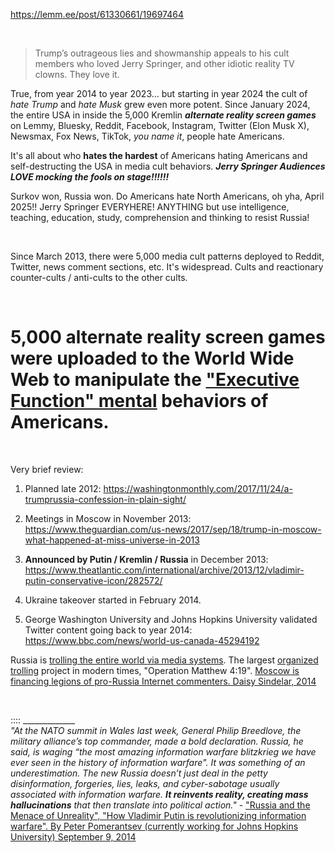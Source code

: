 https://lemm.ee/post/61330661/19697464

&nbsp;

> Trump’s outrageous lies and showmanship appeals to his cult members who loved Jerry Springer, and other idiotic reality TV clowns. They love it.

True, from year 2014 to year 2023... but starting in year 2024 the cult of *hate Trump* and *hate Musk* grew even more potent. Since January 2024, the entire USA in inside the 5,000 Kremlin ***alternate reality screen games*** on Lemmy, Bluesky, Reddit, Facebook, Instagram, Twitter (Elon Musk X), Newsmax, Fox News, TikTok, *you name it*, people hate Americans.

It's all about who **hates the hardest** of Americans hating Americans and self-destructing the USA in media cult behaviors. ***Jerry Springer Audiences LOVE mocking the fools on stage!!!!!!***

Surkov won, Russia won. Do Americans hate North Americans, oh yha, April 2025!! Jerry Springer EVERYHERE! ANYTHING but use intelligence, teaching, education, study, comprehension and thinking to resist Russia!

&nbsp;


Since March 2013, there were 5,000 media cult patterns deployed to Reddit, Twitter, news comment sections, etc. It's widespread. Cults and reactionary counter-cults / anti-cults to the other cults.


&nbsp;


# 5,000 alternate reality screen games were uploaded to the World Wide Web to manipulate the ["Executive Function" mental](https://my.clevelandclinic.org/health/articles/executive-function) behaviors of Americans.

&nbsp;

Very brief review:

1. Planned late 2012: https://washingtonmonthly.com/2017/11/24/a-trumprussia-confession-in-plain-sight/

2. Meetings in Moscow in November 2013: https://www.theguardian.com/us-news/2017/sep/18/trump-in-moscow-what-happened-at-miss-universe-in-2013

3. **Announced by Putin / Kremlin / Russia** in December 2013: https://www.theatlantic.com/international/archive/2013/12/vladimir-putin-conservative-icon/282572/

4. Ukraine takeover started in February 2014.

5. George Washington University and Johns Hopkins University validated Twitter content going back to year 2014: https://www.bbc.com/news/world-us-canada-45294192


Russia is [trolling the entire world via media systems](https://www.foxnews.com/tech/russian-trolls-blamed-for-spreading-anti-vaccination-propaganda). The largest [organized trolling](https://foreignpolicy.com/2024/10/04/russia-propaganda-social-media-platforms-information-warfare/) project in modern times, "Operation Matthew 4:19".  [Moscow is financing legions of pro-Russia Internet commenters. Daisy Sindelar, 2014](https://www.theatlantic.com/international/archive/2014/08/the-kremlins-troll-army/375932/)

&nbsp;

:::: _____________             
*"At the NATO summit in Wales last week, General Philip Breedlove, the military alliance’s top commander, made a bold declaration. Russia, he said, is waging “the most amazing information warfare blitzkrieg we have ever seen in the history of information warfare". It was something of an underestimation. The new Russia doesn’t just deal in the petty disinformation, forgeries, lies, leaks, and cyber-sabotage usually associated with information warfare.* ***It reinvents reality, creating mass hallucinations*** *that then translate into political action."* - ["Russia and the Menace of Unreality", "How Vladimir Putin is revolutionizing information warfare". By Peter Pomerantsev (currently working for Johns Hopkins University) September 9, 2014](https://www.theatlantic.com/international/archive/2014/09/russia-putin-revolutionizing-information-warfare/379880/)
